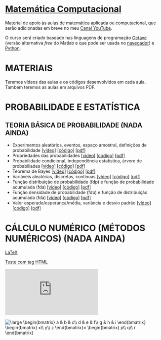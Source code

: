 # [Matemática Computacional](https://j5r.github.io/matematica-computacional)

Material de apoio às aulas de matemática aplicada ou computacional, que serão adicionadas em breve no meu [Canal YouTube](https://www.youtube.com/channel/UClORU5ukkUyaxP-RfVn5hSg).

O curso será criado baseado nas linguagens de programação [Octave](https://www.gnu.org/software/octave) (versão alternativa _free_ do Matlab e que pode ser usada no [navegador](http://octave-online.net))  e [Python](https://www.python.org).


# MATERIAIS
Teremos vídeos das aulas e os códigos desenvolvidos em cada aula. Também teremos as aulas em arquivos PDF.


# PROBABILIDADE E ESTATÍSTICA

## TEORIA BÁSICA DE PROBABILIDADE (NADA AINDA)

* Experimentos aleatórios, eventos, espaço amostral, definições de probabilidade
  [[vídeo]]() [[código]]() [[pdf]]()
* Propriedades das probabilidades
  [[vídeo]]() [[código]]() [[pdf]]()
* Probabilidade condicional, independência estatística, árvore de probabiliades
  [[vídeo]]() [[código]]() [[pdf]]()
* Teorema de Bayes
  [[vídeo]]() [[código]]() [[pdf]]()
* Variáveis aleatórias, discretas, contínuas
  [[vídeo]]() [[código]]() [[pdf]]()
* Função distribuição de probabilidade (fdp) e função de probabilidade acumulada (fda)
  [[vídeo]]() [[código]]() [[pdf]]()
* Função densidade de probabilidade (fdp) e função de distribuição acumulada (fda)
  [[vídeo]]() [[código]]() [[pdf]]()
* Valor esperado/esperança/média, variância e desvio padrão
  [[vídeo]]() [[código]]() [[pdf]]()


# CÁLCULO NUMÉRICO (MÉTODOS NUMÉRICOS) (NADA AINDA)


[LaTeX](https://www.codecogs.com/latex/eqneditor.php)

<a href="https://www.codecogs.com/latex/eqneditor.php" target="_blank"> Teste com tag HTML</a>

![Formula](https://latex.codecogs.com/png.latex?%5Cbg_white%20%5Cfn_cs%20%5Clarge%20%5Cbegin%7Bbmatrix%7D%20a%20%26%20b%20%26%20c%5C%5C%20d%20%26%20e%20%26%20f%5C%5C%20g%20%26%20h%20%26%20i%20%5Cend%7Bbmatrix%7D%20%5Cbegin%7Bbmatrix%7D%20x%5C%5C%20y%5C%5C%20z%20%5Cend%7Bbmatrix%7D%3D%20%5Cbegin%7Bbmatrix%7D%20p%5C%5C%20q%5C%5C%20r%20%5Cend%7Bbmatrix%7D)

<img src="https://latex.codecogs.com/png.latex?\bg_white&space;\fn_cs&space;\large&space;\begin{bmatrix}&space;a&space;&&space;b&space;&&space;c\\&space;d&space;&&space;e&space;&&space;f\\&space;g&space;&&space;h&space;&&space;i&space;\end{bmatrix}&space;\begin{bmatrix}&space;x\\&space;y\\&space;z&space;\end{bmatrix}=&space;\begin{bmatrix}&space;p\\&space;q\\&space;r&space;\end{bmatrix}" title="\large \begin{bmatrix} a & b & c\\ d & e & f\\ g & h & i \end{bmatrix} \begin{bmatrix} x\\ y\\ z \end{bmatrix}= \begin{bmatrix} p\\ q\\ r \end{bmatrix}" />
